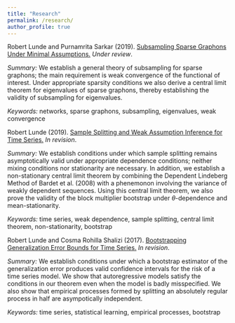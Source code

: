 ```yaml
---
title: "Research"
permalink: /research/
author_profile: true
---
```

Robert Lunde and Purnamrita Sarkar (2019). [Subsampling Sparse Graphons Under Minimal Assumptions.](https://arxiv.org/pdf/1907.12528.pdf) <i>Under review</i>.    

<i>Summary:</i> We establish a general theory of subsampling for sparse
graphons; the main requirement is weak convergence of the functional of interest. Under appropriate sparsity
conditions we also derive a central limit theorem for eigenvalues of sparse graphons, thereby establishing the
validity of subsampling for eigenvalues. 

<i>Keywords:</i> networks, sparse graphons, subsampling, eigenvalues, weak convergence  

Robert Lunde (2019). [Sample Splitting and Weak Assumption Inference for Time Series.](https://arxiv.org/abs/1902.07425)  <i>In revision</i>.  

<i>Summary:</i> We establish conditions under which sample splitting remains asymptotically valid under
appropriate dependence conditions; neither mixing conditions nor stationarity are necessary.  In addition,
we establish a non-stationary central limit theorem by combining the Dependent Lindeberg Method of Bardet et
al. (2008) with a phenemonon involving the variance of weakly dependent sequences.  Using this central
limit theorem, we also prove the validity of the block multiplier bootstrap under $\theta$-dependence and
mean-stationarity.   

<i>Keywords:</i> time series, weak dependence, sample splitting, central limit theorem, non-stationarity, bootstrap

Robert Lunde and Cosma Rohilla Shalizi (2017). [Bootstrapping Generalization Error Bounds for Time Series.](https://arxiv.org/abs/1711.02834)  <i>In revision</i>.

<i>Summary:</i> We establish conditions under which a bootstrap estimator of the generalization error produces
valid confidence intervals for the risk of a time series model.  We show that autoregressive models satisfy
the conditions in our theorem even when the model is badly misspecified.  We also show that empirical
processes formed by splitting an absolutely regular process in half are asympotically independent.  

<i>Keywords:</i> time series, statistical learning, empirical processes, bootstrap



